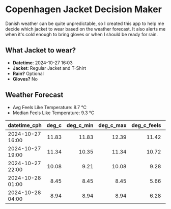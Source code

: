 
# Copenhagen Jacket Decision Maker

Danish weather can be quite unpredictable, so I created this app to help me decide which jacket to wear based on the weather forecast. 
It also alerts me when it's cold enough to bring gloves or when I should be ready for rain.

## What Jacket to wear?

- **Datetime**: 2024-10-27 16:03
- **Jacket**: Regular Jacket and T-Shirt
- **Rain?** Optional
- **Gloves?** No

## Weather Forecast
- Avg Feels Like Temperature: 8.7 °C
- Median Feels Like Temperature: 9.3 °C

| datetime_cph     |   deg_c |   deg_c_min |   deg_c_max |   deg_c_feels | weather   | wind   | rain   |
|:-----------------|--------:|------------:|------------:|--------------:|:----------|:-------|:-------|
| 2024-10-27 16:00 |   11.83 |       11.83 |       12.39 |         11.42 | Rain      | High   | Low    |
| 2024-10-27 19:00 |   11.34 |       10.35 |       11.34 |         10.72 | Clouds    | High   | None   |
| 2024-10-27 22:00 |   10.08 |        9.21 |       10.08 |          9.28 | Clouds    | Medium | None   |
| 2024-10-28 01:00 |    8.45 |        8.45 |        8.45 |          5.66 | Clouds    | Low    | None   |
| 2024-10-28 04:00 |    8.94 |        8.94 |        8.94 |          6.28 | Clouds    | Low    | None   |
        